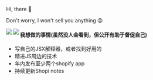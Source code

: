 Hi, there 👋

Don't worry, I won't sell you anything 😉


<a href="https://github.com/anuraghazra/github-readme-stats">
  <img align="left" src="https://github-readme-stats.vercel.app/api?username=keidarcy&count_private=true&show_icons=true" />
</a>
<a href="https://github.com/anuraghazra/github-readme-stats">
  <img align="left" src="https://github-readme-stats.vercel.app/api/top-langs/?username=keidarcy&hide=liquid,html" />
</a>





#### 我想做的事情(虽然没人会看到，但公开有助于督促自己)

 - 写自己的JSX解释器，或者找到好用的
 - 精进JS周边的技术
 - 年内发布至少两个shopify app
 - 持续更新Shopi notes
